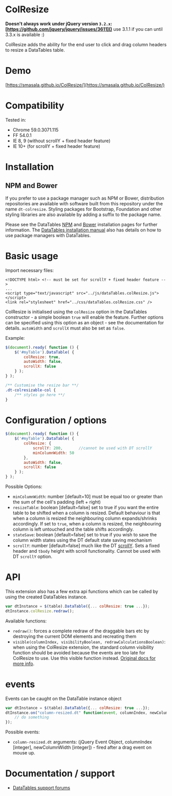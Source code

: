 # ColResize

**Doesn't always work under jQuery version `3.2.x`: [https://github.com/jquery/jquery/issues/3611]()**
use 3.1.1 if you can until 3.3.x is available :)

ColResize adds the ability for the end user to click and drag column headers to resize a DataTables table.

# Demo
[https://smasala.github.io/ColResize/](https://smasala.github.io/ColResize/)

# Compatibility

Tested in:
 - Chrome 59.0.3071.115
 - FF 54.0.1
 - IE 8, 9 (without scrollY + fixed header feature)
 - IE 10+ (for scrollY + fixed header feature)

# Installation

## NPM and Bower

If you prefer to use a package manager such as NPM or Bower, distribution repositories are available with software built from this repository under the name `dt-colresize`. Styling packages for Bootstrap, Foundation and other styling libraries are also available by adding a suffix to the package name.

Please see the DataTables [NPM](//datatables.net/download/npm) and [Bower](//datatables.net/download/bower) installation pages for further information. The [DataTables installation manual](//datatables.net/manual/installation) also has details on how to use package managers with DataTables.


# Basic usage

Import necessary files:
```
<!DOCTYPE html> <!-- must be set for scrollY + fixed header feature -->
...
<script type="text/javascript" src="../js/dataTables.colResize.js"></script>
<link rel="stylesheet" href="../css/dataTables.colResize.css" />
```

ColResize is initialised using the `colResize` option in the DataTables constructor - a simple boolean `true` will enable the feature. Further options can be specified using this option as an object - see the documentation for details.
`autoWidth` and `scrollX` must also be set as `false`.

Example:

```js
$(document).ready( function () {
    $('#myTable').DataTable( {
    	colResize: true,
        autoWidth: false,
        scrollX: false
    } );
} );
```

```css
/** Customise the resize bar **/
.dt-colresizable-col {
    /** styles go here **/
}
```

# Configuration / options

```js
$(document).ready( function () {
    $('#myTable').DataTable( {
    	colResize: {
            scrollY: 200,       //cannot be used with DT scrollY
            minColumnWidth: 50
        },
        autoWidth: false,
        scrollX: false
    } );
} );

```

Possible Options:
- `minColumnWidth`: number [default=10] must be equal too or greater than the sum of the cell's padding (left + right)
- `resizeTable`: boolean [default=false] set to true if you want the entire table to be shifted when a column is resized. Default behaviour is that when a column is resized the neighbouring column expands/shrinks accordingly. If set to `true`, when a column is resized, the neighbouring column is left untouched and the table shifts accordingly.
- `stateSave`: boolean [default=false] set to true if you wish to save the column width states using the DT default state saving mechanism
- `scrollY`: number [default=false] much like the DT [scrollY](https://datatables.net/reference/option/scrollY). Sets a fixed header and `tbody` height with scroll functionality. Cannot be used with DT `scrollY` option.

# API

This extension also has a few extra api functions which can be called by using the created DataTables instance.
```js
var dtInstance = $(table).DataTable({... colResize: true ...});
dtInstance.colResize.redraw();
```

Available functions:
- `redraw()`: forces a complete redraw of the draggable bars etc by destroying the current DOM elements and recreating them
- `visible(columnIndex, visibilityBoolean, redrawCalculationsBoolean)`: when using the ColResize extension, the standard column visibility function should be avoided because the events are too late for ColResize to use. Use this visible function instead. [Original docs for more info](https://datatables.net/reference/api/column().visible()).


# events

Events can be caught on the DataTable instance object

```js
var dtInstance = $(table).DataTable({... colResize: true ...});
dtInstance.on("column-resized.dt" function(event, columnIndex, newColumnWidth) {
    // do something  
});
```

Possible events:
- `column-resized.dt` arguments: (jQuery Event Object, columnIndex [integer], newColumnWidth [integer]) - fired after a drag event on mouse up.

# Documentation / support

* [DataTables support forums](http://datatables.net/forums)